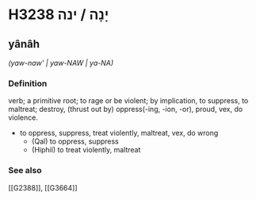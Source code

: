 # H3238 יָנָה / ינה

## yânâh

_(yaw-naw' | yaw-NAW | ya-NA)_

### Definition

verb; a primitive root; to rage or be violent; by implication, to suppress, to maltreat; destroy, (thrust out by) oppress(-ing, -ion, -or), proud, vex, do violence.

- to oppress, suppress, treat violently, maltreat, vex, do wrong
    - (Qal) to oppress, suppress
    - (Hiphil) to treat violently, maltreat
### See also

[[G2388]], [[G3664]]

